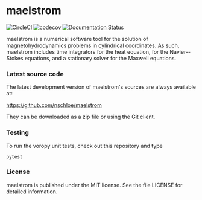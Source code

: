# maelstrom

[![CircleCI](https://img.shields.io/circleci/project/github/nschloe/maelstrom.svg)](https://circleci.com/gh/nschloe/maelstrom)
[![codecov](https://codecov.io/gh/nschloe/maelstrom/branch/master/graph/badge.svg)](https://codecov.io/gh/nschloe/maelstrom)
[![Documentation Status](https://readthedocs.org/projects/maelstrom/badge/?version=latest)](https://readthedocs.org/projects/maelstrom/?badge=latest)


maelstrom is a numerical software tool for the solution of magnetohydrodynamics
problems in cylindrical coordinates.
As such, maelstrom includes time integrators for the heat equation, for the
Navier--Stokes equations, and a stationary solver for the Maxwell equations.


### Latest source code

The latest development version of maelstrom's sources are always available at:

https://github.com/nschloe/maelstrom

They can be downloaded as a zip file or using the Git client.

### Testing

To run the voropy unit tests, check out this repository and type
```
pytest
```

### License

maelstrom is published under the MIT license. See the file LICENSE for detailed
information.
